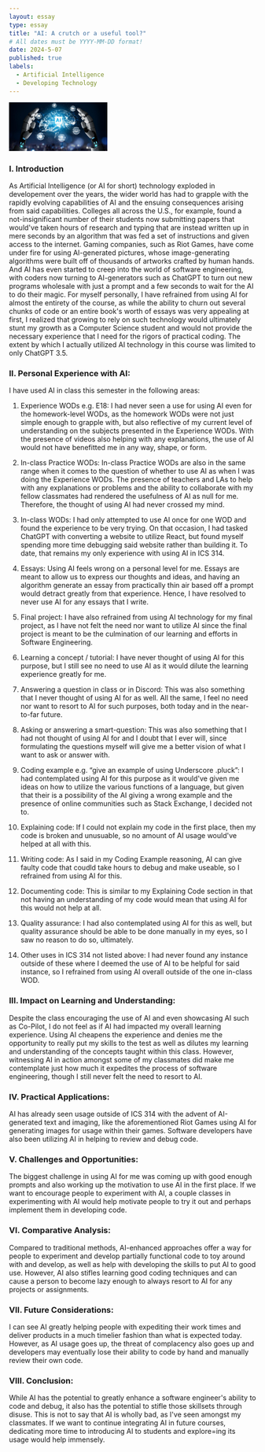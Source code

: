 ```yaml
---
layout: essay
type: essay
title: "AI: A crutch or a useful tool?"
# All dates must be YYYY-MM-DD format!
date: 2024-5-07
published: true
labels:
  - Artificial Intelligence
  - Developing Technology
---
```

<img width="200px" class="rounded float-start pe-4" src="../img/javascript/How-AI-is-Transforming-Software-Development.jpg">

### I. Introduction
As Artificial Intelligence (or AI for short) technology exploded in developement over the years, the wider world has had to grapple with the rapidly evolving capabilities of AI and the ensuing consequences arising from said capabilities. Colleges all across the U.S., for example, found a not-insignificant number of their students now submitting papers that would've taken hours of research and typing that are instead written up in mere seconds by an algorithm that was fed a set of instructions and given access to the internet. Gaming companies, such as Riot Games, have come under fire for using AI-generated pictures, whose image-generating algorithms were built off of thousands of artworks crafted by human hands. And AI has even started to creep into the world of software engineering, with coders now turning to AI-generators such as ChatGPT to turn out new programs wholesale with just a prompt and a few seconds to wait for the AI to do their magic. For myself personally, I have refrained from using AI for almost the entirety of the course, as while the ability to churn out several chunks of code or an entire book's worth of essays was very appealing at first, I realized that growing to rely on such technology would ultimately stunt my growth as a Computer Science student and would not provide the necessary experience that I need for the rigors of practical coding. The extent by which I actually utilized AI technology in this course was limited to only ChatGPT 3.5.

### II. Personal Experience with AI:
I have used AI in class this semester in the following areas:

  1. Experience WODs e.g. E18: I had never seen a use for using AI even for the homework-level WODs, as the homework WODs were not just simple enough to grapple with, but also reflective of my current level of understanding on the subjects presented in the Experience WODs. With the presence of videos also helping with any explanations, the use of AI would not have benefitted me in any way, shape, or form.

  2. In-class Practice WODs: In-class Practice WODs are also in the same range when it comes to the question of whether to use AI as when I was doing the Experience WODs. The presence of teachers and LAs to help with any explanations or problems and the ability to collaborate with my fellow classmates had rendered the usefulness of AI as null for me. Therefore, the thought of using AI had never crossed my mind.

  3. In-class WODs: I had only attempted to use AI once for one WOD and found the experience to be very trying. On that occasion, I had tasked ChatGPT with converting a website to utilize React, but found myself spending more time debugging said website rather than building it. To date, that remains my only experience with using AI in ICS 314.

  4. Essays: Using AI feels wrong on a personal level for me. Essays are meant to allow us to express our thoughts and ideas, and having an algorithm generate an essay from practically thin air based off a prompt would detract greatly from that experience. Hence, I have resolved to never use AI for any essays that I write.

  5. Final project: I have also refrained from using AI technology for my final project, as I have not felt the need nor want to utilize AI since the final project is meant to be the culmination of our learning and efforts in Software Engineering.

  6. Learning a concept / tutorial: I have never thought of using AI for this purpose, but I still see no need to use AI as it would dilute the learning experience greatly for me.

  7. Answering a question in class or in Discord: This was also something that I never thought of using AI for as well. All the same, I feel no need nor want to resort to AI for such purposes, both today and in the near-to-far future.

  8. Asking or answering a smart-question: This was also something that I had not thought of using AI for and I doubt that I ever will, since formulating the questions myself will give me a better vision of what I want to ask or answer with.

  9. Coding example e.g. “give an example of using Underscore .pluck”: I had contemplated using AI for this purpose as it would've given me ideas on how to utilize the various functions of a language, but given that their is a possibility of the AI giving a wrong example and the presence of online communities such as Stack Exchange, I decided not to.

  10. Explaining code: If I could not explain my code in the first place, then my code is broken and unusuable, so no amount of AI usage would've helped at all with this.

  11. Writing code: As I said in my Coding Example reasoning, AI can give faulty code that coudld take hours to debug and make useable, so I refrained from using AI for this.

  12. Documenting code: This is similar to my Explaining Code section in that not having an understanding of my code would mean that using AI for this would not help at all.

  13. Quality assurance: I had also contemplated using AI for this as well, but quality assurance should be able to be done manually in my eyes, so I saw no reason to do so, ultimately. 

  14. Other uses in ICS 314 not listed above: I had never found any instance outside of these where I deemed the use of AI to be helpful for said instance, so I refrained from using AI overall outside of the one in-class WOD.


### III. Impact on Learning and Understanding:
Despite the class encouraging the use of AI and even showcasing AI such as Co-Pilot, I do not feel as if AI had impacted my overall learning experience. Using AI cheapens the experience and denies me the opportunity to really put my skills to the test as well as dilutes my learning and understanding of the concepts taught within this class. However, witnessing AI in action amongst some of my classmates did make me contemplate just how much it expedites the process of software engineering, though I still never felt the need to resort to AI.

### IV. Practical Applications:
AI has already seen usage outside of ICS 314 with the advent of AI-generated text and imaging, like the aforementioned Riot Games using AI for generating images for usage within their games. Software developers have also been utilizing AI in helping to review and debug code.

### V. Challenges and Opportunities:
The biggest challenge in using AI for me was coming up with good enough prompts and also working up the motivation to use AI in the first place. If we want to encourage people to experiment with AI, a couple classes in experimenting with AI would help motivate people to try it out and perhaps implement them in developing code.

### VI. Comparative Analysis:
Compared to traditional methods, AI-enhanced approaches offer a way for people to experiment and develop partially functional code to toy around with and develop, as well as help with developing the skills to put AI to good use. However, AI also stifles learning good coding techniques and can cause a person to become lazy enough to always resort to AI for any projects or assignments.

### VII. Future Considerations:
I can see AI greatly helping people with expediting their work times and deliver products in a much timelier fashion than what is expected today. However, as AI usage goes up, the threat of complacency also goes up and developers may eventually lose their ability to code by hand and manually review their own code.

### VIII. Conclusion:
While AI has the potential to greatly enhance a software engineer's ability to code and debug, it also has the potential to stifle those skillsets through disuse. This is not to say that AI is wholly bad, as I've seen amongst my classmates. If we want to continue integrating AI in future courses, dedicating more time to introducing AI to students and explore=ing its usage would help immensely.
